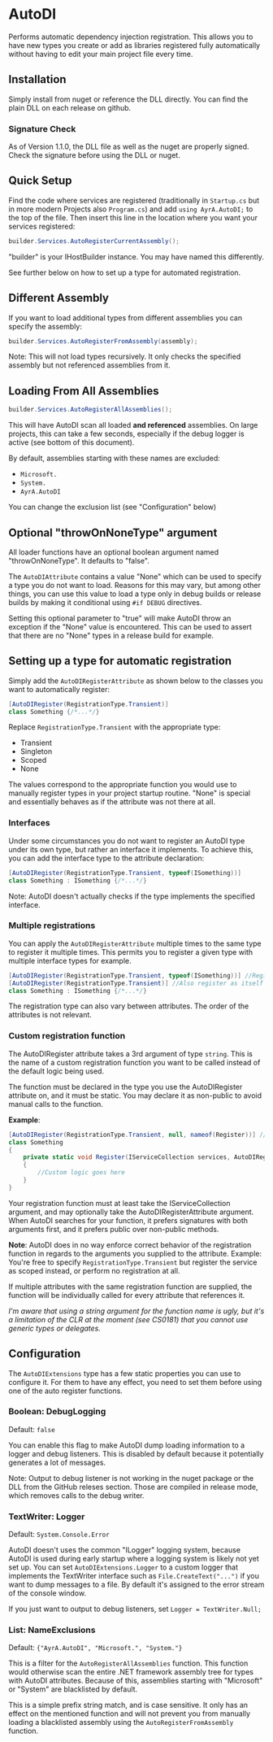 # AutoDI

Performs automatic dependency injection registration.
This allows you to have new types you create or add as libraries registered fully automatically
without having to edit your main project file every time.

## Installation

Simply install from nuget or reference the DLL directly.
You can find the plain DLL on each release on github.

### Signature Check

As of Version 1.1.0, the DLL file as well as the nuget are properly signed.
Check the signature before using the DLL or nuget.

## Quick Setup

Find the code where services are registered
(traditionally in `Startup.cs` but in more modern Projects also `Program.cs`)
and add `using AyrA.AutoDI;` to the top of the file.
Then insert this line in the location where you want your services registered:

```C#
builder.Services.AutoRegisterCurrentAssembly();
```

"builder" is your IHostBuilder instance. You may have named this differently.

See further below on how to set up a type for automated registration.

## Different Assembly

If you want to load additional types from different assemblies
you can specify the assembly:

```C#
builder.Services.AutoRegisterFromAssembly(assembly);
```

Note: This will not load types recursively.
It only checks the specified assembly but not referenced assemblies from it.

## Loading From All Assemblies

```C#
builder.Services.AutoRegisterAllAssemblies();
```

This will have AutoDI scan all loaded **and referenced** assemblies.
On large projects, this can take a few seconds,
especially if the debug logger is active (see bottom of this document).

By default, assemblies starting with these names are excluded:

- `Microsoft.`
- `System.`
- `AyrA.AutoDI`

You can change the exclusion list (see "Configuration" below)

## Optional "throwOnNoneType" argument

All loader functions have an optional boolean argument named "throwOnNoneType".
It defaults to "false".

The `AutoDIAttribute` contains a value "None" which can be used to specify a type you do not want to load.
Reasons for this may vary, but among other things,
you can use this value to load a type only in debug builds or release builds
by making it conditional using `#if DEBUG` directives.

Setting this optional parameter to "true" will make AutoDI throw an exception if the "None" value is encountered.
This can be used to assert that there are no "None" types in a release build for example.

## Setting up a type for automatic registration

Simply add the `AutoDIRegisterAttribute` as shown below to the classes you want to automatically register:

```C#
[AutoDIRegister(RegistrationType.Transient)]
class Something {/*...*/}
```

Replace `RegistrationType.Transient` with the appropriate type:

- Transient
- Singleton
- Scoped
- None

The values correspond to the appropriate function you would use to manually register types in your project startup routine.
"None" is special and essentially behaves as if the attribute was not there at all.

### Interfaces

Under some circumstances you do not want to register an AutoDI type under its own type,
but rather an interface it implements.
To achieve this, you can add the interface type to the attribute declaration:

```C#
[AutoDIRegister(RegistrationType.Transient, typeof(ISomething))]
class Something : ISomething {/*...*/}
```

Note: AutoDI doesn't actually checks if the type implements the specified interface.

### Multiple registrations

You can apply the `AutoDIRegisterAttribute` multiple times to the same type to register it multiple times.
This permits you to register a given type with multiple interface types for example.

```C#
[AutoDIRegister(RegistrationType.Transient, typeof(ISomething))] //Register as ISomething
[AutoDIRegister(RegistrationType.Transient)] //Also register as itself
class Something : ISomething {/*...*/}
```

The registration type can also vary between attributes.
The order of the attributes is not relevant.

### Custom registration function

The AutoDIRegister attribute takes a 3rd argument of type `string`.
This is the name of a custom registration function you want to be called instead of the default logic being used.

The function must be declared in the type you use the AutoDIRegister attribute on, and it must be static.
You may declare it as non-public to avoid manual calls to the function.

**Example**:

```C#
[AutoDIRegister(RegistrationType.Transient, null, nameof(Register))] //Register using custom function
class Something
{
	private static void Register(IServiceCollection services, AutoDIRegisterAttribute attr)
	{
		//Custom logic goes here
	}
}
```

Your registration function must at least take the IServiceCollection argument,
and may optionally take the AutoDIRegisterAttribute argument.
When AutoDI searches for your function, it prefers signatures with both arguments first,
and it prefers public over non-public methods.

**Note**: AutoDI does in no way enforce correct behavior of the registration function
in regards to the arguments you supplied to the attribute.
Example: You're free to specify `RegistrationType.Transient` but register the service as scoped instead,
or perform no registration at all.

If multiple attributes with the same registration function are supplied,
the function will be individually called for every attribute that references it.

*I'm aware that using a string argument for the function name is ugly,
but it's a limitation of the CLR at the moment (see CS0181) that you cannot use generic types or delegates.*

## Configuration

The `AutoDIExtensions` type has a few static properties you can use to configure it.
For them to have any effect, you need to set them before using one of the auto register functions.

### Boolean: DebugLogging

Default: `false` 

You can enable this flag to make AutoDI dump loading information to a logger and debug listeners.
This is disabled by default because it potentially generates a lot of messages.

Note: Output to debug listener is not working in the nuget package or the DLL from the GitHub releses section.
Those are compiled in release mode, which removes calls to the debug writer.

### TextWriter: Logger

Default: `System.Console.Error`

AutoDI doesn't uses the common "ILogger" logging system,
because AutoDI is used during early startup where a logging system is likely not yet set up.
You can set `AutoDIExtensions.Logger` to a custom logger that implements the TextWriter interface
such as `File.CreateText("...")` if you want to dump messages to a file.
By default it's assigned to the error stream of the console window.

If you just want to output to debug listeners, set `Logger = TextWriter.Null;`

### List<string>: NameExclusions

Default: `{"AyrA.AutoDI", "Microsoft.", "System."}`

This is a filter for the `AutoRegisterAllAssemblies` function.
This function would otherwise scan the entire .NET framework assembly tree for types with AutoDI attributes.
Because of this, assemblies starting with "Microsoft" or "System" are blacklisted by default.

This is a simple prefix string match, and is case sensitive.
It only has an effect on the mentioned function and will not prevent you from manually loading
a blacklisted assembly using the `AutoRegisterFromAssembly` function.
